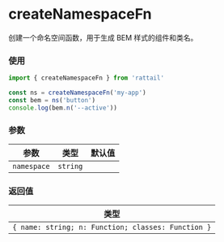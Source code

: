 # createNamespaceFn

创建一个命名空间函数，用于生成 BEM 样式的组件和类名。

### 使用

```ts
import { createNamespaceFn } from 'rattail'

const ns = createNamespaceFn('my-app')
const bem = ns('button')
console.log(bem.n('--active'))
```

### 参数

| 参数        | 类型     | 默认值 |
| ----------- | -------- | ------ |
| `namespace` | `string` |        |

### 返回值

| 类型                                               |
| -------------------------------------------------- |
| `{ name: string; n: Function; classes: Function }` |
